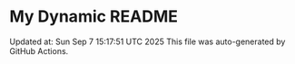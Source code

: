 # My Dynamic README
Updated at: Sun Sep  7 15:17:51 UTC 2025
This file was auto-generated by GitHub Actions.
